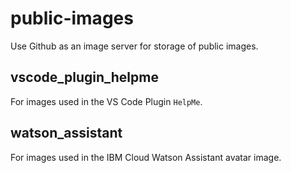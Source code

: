 # public-images

Use Github as an image server for storage of public images.

## vscode_plugin_helpme

For images used in the VS Code Plugin `HelpMe`.

## watson_assistant

For images used in the IBM Cloud Watson Assistant avatar image.
